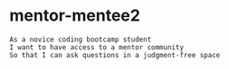 # mentor-mentee2

```
As a novice coding bootcamp student
I want to have access to a mentor community
So that I can ask questions in a judgment-free space
```

